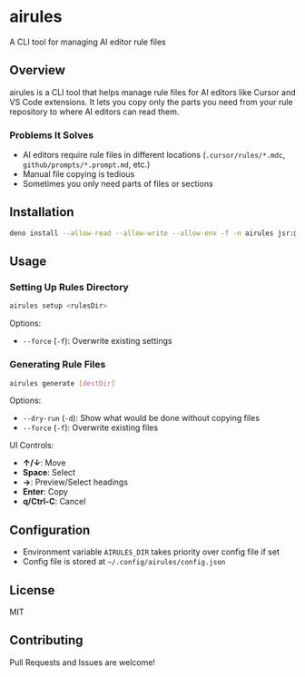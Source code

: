 # airules

A CLI tool for managing AI editor rule files

## Overview

airules is a CLI tool that helps manage rule files for AI editors like Cursor and VS Code extensions. It lets you copy only the parts you need from your rule repository to where AI editors can read them.

### Problems It Solves

- AI editors require rule files in different locations (`.cursor/rules/*.mdc`, `github/prompts/*.prompt.md`, etc.)
- Manual file copying is tedious
- Sometimes you only need parts of files or sections

## Installation

```bash
deno install --allow-read --allow-write --allow-env -f -n airules jsr:@mugi-uno/airules --global
```

## Usage

### Setting Up Rules Directory

```bash
airules setup <rulesDir>
```

Options:

- `--force` (`-f`): Overwrite existing settings

### Generating Rule Files

```bash
airules generate [destDir]
```

Options:

- `--dry-run` (`-d`): Show what would be done without copying files
- `--force` (`-f`): Overwrite existing files

UI Controls:

- **↑/↓**: Move
- **Space**: Select
- **→**: Preview/Select headings
- **Enter**: Copy
- **q/Ctrl-C**: Cancel

## Configuration

- Environment variable `AIRULES_DIR` takes priority over config file if set
- Config file is stored at `~/.config/airules/config.json`

## License

MIT

## Contributing

Pull Requests and Issues are welcome!
